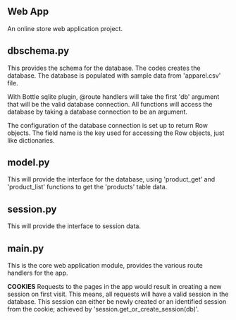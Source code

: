  Web App
--------
An online store web application project.

dbschema.py
-----------
This provides the schema for the database. The codes creates the database.
The database is populated with sample data from 'apparel.csv' file.

With Bottle sqlite plugin, @route handlers will take the first 'db' argument
that will be the valid database connection. All functions will access the database
by taking a database connection to be an argument.

The configuration of the database connection is set up to return Row objects.
The field name is the key used for accessing the Row objects, just like dictionaries.

model.py
--------

This will provide the interface for the database, using 'product_get' and 'product_list'
functions to get the 'products' table data.

session.py
----------
This will provide the interface to session data.

main.py
-------

This is the core web application module, provides the various route handlers for the app.


**COOKIES** Requests to the pages in the app would result in creating a new session on first visit.
This means, all requests will have a valid session in the database. This session can either
be newly created or an identified session from the cookie; achieved by 'session.get_or_create_session(db)'.
